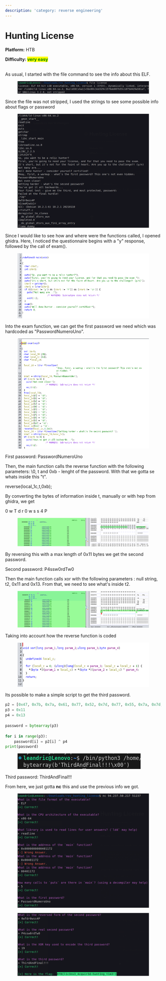 ```yaml
---
description: 'category: reverse engineering'
---
```


# Hunting License

**Platform:** HTB

**Difficulty:&#x20;**<mark style="color:green;">**very easy**</mark>

\
As usual, I started with the file command to see the info about this ELF.

<figure><img src="../.gitbook/assets/image (1) (1).png" alt=""><figcaption></figcaption></figure>

Since the file was not stripped, I used the strings to see some possible info about flags or password

<figure><img src="../.gitbook/assets/image (1) (1) (1).png" alt=""><figcaption></figcaption></figure>



Since I would like to see how and where were the functions called, I opened ghidra. Here, I noticed the questionnaire begins with a "y" response, followed by the call of exam().

<figure><img src="../.gitbook/assets/image (2) (1).png" alt=""><figcaption></figcaption></figure>

Into the exam function, we can get the first password we need which was hardcoded as "PasswordNumeroUno".

<figure><img src="../.gitbook/assets/image (3) (1).png" alt=""><figcaption></figcaption></figure>

First password: PasswordNumeroUno



Then, the main function calls the reverse function with the following parameters: \0, t and 0xb - lenght of the password. With that we gotta se whats inside this "t".&#x20;

reverse(local\_1c,t,0xb);

By converting the bytes of information inside t, manually or with hep from ghidra, we get

0 w T d r 0 w s s 4 P

<figure><img src="../.gitbook/assets/image (5) (2).png" alt=""><figcaption></figcaption></figure>

By reversing this with a max length of 0x11 bytes we get the second password.

Second password: P4ssw0rdTw0



Then the main function calls xor with the following parameters : null string, t2, 0x11 and 0x13. From that, we need to see what's inside t2.

<figure><img src="../.gitbook/assets/image (6) (2).png" alt=""><figcaption></figcaption></figure>

Taking into account how the reverse function is coded

<figure><img src="../.gitbook/assets/image (7) (2).png" alt=""><figcaption></figcaption></figure>

Its possible to make a simple script to get the third password.

```python
p2 = [0x47, 0x7b, 0x7a, 0x61, 0x77, 0x52, 0x7d, 0x77, 0x55, 0x7a, 0x7d, 0x72, 0x7f, 0x32, 0x32, 0x32, 0x13]
p3 = 0x11
p4 = 0x13

password = bytearray(p3)

for i in range(p3):
    password[i] = p2[i] ^ p4
print(password)
```

<figure><img src="../.gitbook/assets/image (8).png" alt=""><figcaption></figcaption></figure>

Third password: ThirdAndFinal!!!



From here, we just gotta **nc** this and use the previous info we got.

<figure><img src="../.gitbook/assets/image (13).png" alt=""><figcaption></figcaption></figure>

<figure><img src="../.gitbook/assets/image (15).png" alt=""><figcaption></figcaption></figure>

